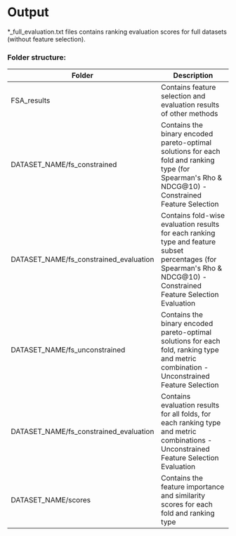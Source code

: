 # Output

\*_full_evaluation.txt files contains ranking evaluation scores for full datasets (without feature selection).


### Folder structure:

| Folder                                 | Description                                                                                                                                                          |
| -------------------------------------- | -------------------------------------------------------------------------------------------------------------------------------------------------------------------- |
| FSA_results                            | Contains feature selection and evaluation results of other methods                                                                                                   |
| DATASET_NAME/fs_constrained            | Contains the binary encoded pareto-optimal solutions for each fold and ranking type (for Spearman's Rho & NDCG@10) - Constrained Feature Selection                   |
| DATASET_NAME/fs_constrained_evaluation | Contains fold-wise evaluation results for each ranking type and feature subset percentages (for Spearman's Rho & NDCG@10) - Constrained Feature Selection Evaluation |
| DATASET_NAME/fs_unconstrained          | Contains the binary encoded pareto-optimal solutions for each fold, ranking type and metric combination - Unconstrained Feature Selection                            |
| DATASET_NAME/fs_constrained_evaluation | Contains evaluation results for all folds, for each ranking type and metric combinations - Unconstrained Feature Selection Evaluation                                |
| DATASET_NAME/scores                    | Contains the feature importance and similarity scores for each fold and ranking type                                                                                 |